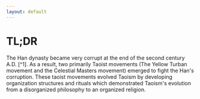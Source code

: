 ```yaml
---
layout: default
---
```


# TL;DR
The Han dynasty became very corrupt at the end of the second century A.D. [^1]. As a result, two primarily Taoist movements (The Yellow Turban movement and the Celestial Masters movement) emerged to fight the Han's corruption. These taoist movements evolved Taoism by developing organization structures and rituals which demonstrated Taoism's evolution from a disorganized philosophy to an organized religion.
